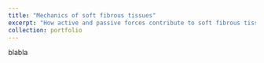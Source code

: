 ```yaml
---
title: "Mechanics of soft fibrous tissues"
excerpt: "How active and passive forces contribute to soft fibrous tissue mechanical properties <br/><img src='/images/500x300.png'>"
collection: portfolio
---
```

blabla
